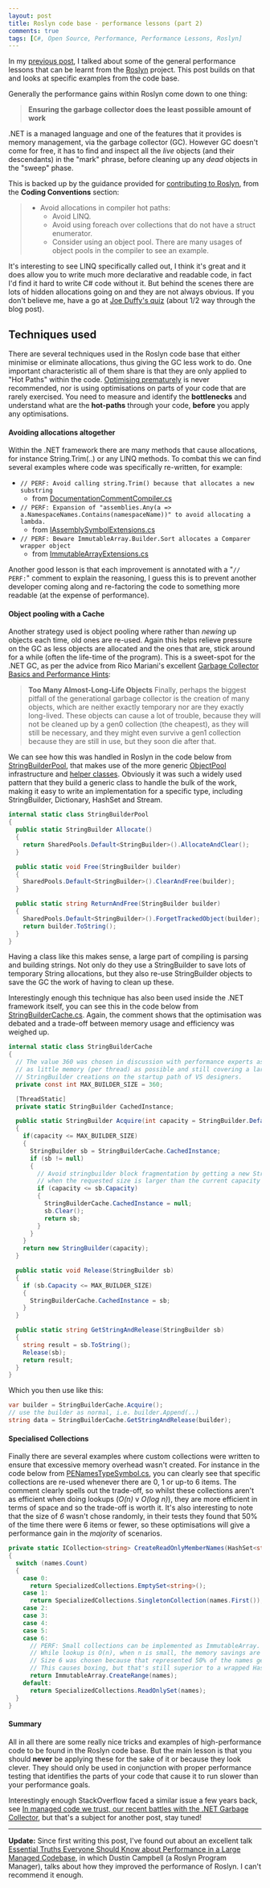 ```yaml
---
layout: post
title: Roslyn code base - performance lessons (part 2)
comments: true
tags: [C#, Open Source, Performance, Performance Lessons, Roslyn]
---
```

In my <a href="{{base}}/2014/06/05/roslyn-code-base-performance-lessons-part-1/" target="_blank">previous post</a>, I talked about some of the general performance lessons that can be learnt from the <a href="https://roslyn.codeplex.com/" target="_blank">Roslyn</a>&nbsp;project. This post builds on that and looks at specific examples from the code base.

Generally the performance gains within Roslyn come down to one thing:

<blockquote>
  <strong>Ensuring the garbage collector&nbsp;does the least possible amount of work</strong>
</blockquote>

.NET is a managed language and one of the features that it provides is memory management, via the garbage collector (GC). However GC doesn't come for free, it has to find and inspect all the <em>live</em> objects (and their descendants) in the "mark" phrase, before cleaning up any <em>dead</em> objects in the "sweep" phase.

This is backed up by the guidance provided for <a href="https://roslyn.codeplex.com/wikipage?title=How%20to%20Contribute&amp;referringTitle=Documentation" target="_blank">contributing to Roslyn</a>, from the <strong>Coding Conventions</strong> section:

<blockquote>
  <ul>
  <li>Avoid allocations in compiler hot paths:
  
  <ul>
  <li>Avoid LINQ.</li>
  <li>Avoid using foreach over collections that do not have a struct enumerator.</li>
  <li>Consider using an object pool. There are many usages of object pools in the compiler to see an example.</li>
  </ul></li>
  </ul>
</blockquote>

It's interesting to see LINQ specifically called out, I think it's great and it does allow you to write much more declarative and readable code, in fact I'd find it hard to write C# code without it. But behind the scenes there are lots of hidden allocations going on and they are not always obvious. If you don't believe me, have a go at <a href="http://joeduffyblog.com/2010/09/06/the-premature-optimization-is-evil-myth/" target="_blank">Joe Duffy's quiz</a> (about 1/2 way through the blog post).

<h2><strong>Techniques used</strong></h2>

There are several techniques used in the Roslyn code base that either minimise or eliminate allocations, thus giving the GC less work to do. One important characteristic all of them share is that they are only applied to "Hot Paths" within the code. <a href="http://c2.com/cgi/wiki?PrematureOptimization" target="_blank">Optimising prematurely</a> is never recommended, nor is using optimisations on parts of your code that are rarely exercised. You need to measure and identify the <strong>bottlenecks</strong> and understand what are the <strong>hot-paths</strong> through your code, <strong>before</strong> you apply any optimisations.

<h4><strong>Avoiding allocations altogether</strong></h4>

Within the .NET framework there are many methods that cause allocations, for instance String.Trim(..) or any LINQ methods. To combat this we can find several examples where code was specifically re-written, for example:

- ```// PERF: Avoid calling string.Trim() because that allocates a new substring```
  - from <a href="http://source.roslyn.codeplex.com/#Microsoft.CodeAnalysis.CSharp/Compiler/DocumentationCommentCompiler.cs#731" target="_blank">DocumentationCommentCompiler.cs</a>
- ```// PERF: Expansion of "assemblies.Any(a => a.NamespaceNames.Contains(namespaceName))" to avoid allocating a lambda.```
  - from <a href="http://source.roslyn.codeplex.com/#Microsoft.CodeAnalysis.Workspaces/Shared/Extensions/IAssemblySymbolExtensions.cs#17" target="_blank">IAssemblySymbolExtensions.cs</a>
- ```// PERF: Beware ImmutableArray.Builder.Sort allocates a Comparer wrapper object```
  - from <a href="http://source.roslyn.codeplex.com/#Microsoft.CodeAnalysis/Collections/ImmutableArrayExtensions.cs#439" target="_blank">ImmutableArrayExtensions.cs</a>

Another good lesson is that each improvement is annotated with a "<code>// PERF:</code>" comment to explain the reasoning, I guess this is to prevent another developer coming along and re-factoring the code to something more readable (at the expense of performance).

<h4><strong>Object pooling with a Cache</strong></h4>

Another strategy used is <a>object pooling</a> where rather than <em>newing</em> up objects each time, old ones are re-used. Again this helps relieve pressure on the GC as less objects are allocated and the ones that are, stick around for a while (often the life-time of the program). This is a sweet-spot for the .NET GC, as per the advice from Rico Mariani's excellent <a href="http://msdn.microsoft.com/en-us/library/ms973837.aspx#dotnetgcbasics_topic4" target="_blank">Garbage Collector Basics and Performance Hints</a>:

<blockquote>
  <strong>Too Many Almost-Long-Life Objects</strong>
  Finally, perhaps the biggest pitfall of the generational garbage collector is the creation of many objects, which are neither exactly temporary nor are they exactly long-lived. These objects can cause a lot of trouble, because they will not be cleaned up by a gen0 collection (the cheapest), as they will still be necessary, and they might even survive a gen1 collection because they are still in use, but they soon die after that.
</blockquote>

We can see how this was handled in Roslyn in the code below from <a href="http://source.roslyn.codeplex.com/#Microsoft.CodeAnalysis.Workspaces/Formatting/StringBuilderPool.cs" target="_blank">StringBuilderPool</a>, that makes use of the more generic <a href="http://source.roslyn.codeplex.com/#Microsoft.CodeAnalysis.Workspaces/Utilities/ObjectPools/PooledObject.cs#12" target="_blank">ObjectPool</a> infrastructure and <a href="http://source.roslyn.codeplex.com/#Microsoft.CodeAnalysis.Workspaces/Utilities/ObjectPools/SharedPools.cs#c5905bf81da0a7e8" target="_blank">helper classes</a>. Obviously it was such a widely used pattern that they build a generic class to handle the bulk of the work, making it easy to write an implementation for a specific type, including StringBuilder, Dictionary, HashSet and Stream.

``` csharp
internal static class StringBuilderPool
{
  public static StringBuilder Allocate()
  {
    return SharedPools.Default<StringBuilder>().AllocateAndClear();
  }

  public static void Free(StringBuilder builder)
  {
    SharedPools.Default<StringBuilder>().ClearAndFree(builder);
  }

  public static string ReturnAndFree(StringBuilder builder)
  {
    SharedPools.Default<StringBuilder>().ForgetTrackedObject(builder);
    return builder.ToString();
  }
}
```

Having a class like this makes sense, a large part of compiling is parsing and building strings. Not only do they use a StringBuilder to save lots of temporary String allocations, but they also re-use StringBuilder objects to save the GC the work of having to clean up these.

Interestingly enough this technique has also been used inside the .NET framework itself, you can see this in the code below from <a href="http://referencesource.microsoft.com/#mscorlib/system/text/stringbuildercache.cs#40" target="_blank">StringBuilderCache.cs</a>. Again, the comment shows that the optimisation was debated and a trade-off between memory usage and efficiency was weighed up.

``` csharp
internal static class StringBuilderCache
{
  // The value 360 was chosen in discussion with performance experts as a compromise between using
  // as little memory (per thread) as possible and still covering a large part of short-lived
  // StringBuilder creations on the startup path of VS designers.
  private const int MAX_BUILDER_SIZE = 360;

  [ThreadStatic]
  private static StringBuilder CachedInstance;

  public static StringBuilder Acquire(int capacity = StringBuilder.DefaultCapacity)
  {
    if(capacity <= MAX_BUILDER_SIZE)
    {
      StringBuilder sb = StringBuilderCache.CachedInstance;
      if (sb != null)
      {
        // Avoid stringbuilder block fragmentation by getting a new StringBuilder
        // when the requested size is larger than the current capacity
        if (capacity <= sb.Capacity)
        {
          StringBuilderCache.CachedInstance = null;
          sb.Clear();
          return sb;
        }
      }
    }
    return new StringBuilder(capacity);
  }

  public static void Release(StringBuilder sb)
  {
    if (sb.Capacity <= MAX_BUILDER_SIZE)
    {
      StringBuilderCache.CachedInstance = sb;
    }
  }

  public static string GetStringAndRelease(StringBuilder sb)
  {
    string result = sb.ToString();
    Release(sb);
    return result;
  }
}
```

Which you then use like this:

``` csharp
var builder = StringBuilderCache.Acquire();
// use the builder as normal, i.e. builder.Append(..)
string data = StringBuilderCache.GetStringAndRelease(builder);
```

<h4><strong>Specialised Collections</strong> <a name="SpecialisedCollections"></a></h4>

Finally there are several examples where custom collections were written to ensure that excessive memory overhead wasn't created. For instance in the code below from <a href="http://source.roslyn.codeplex.com/#Microsoft.CodeAnalysis.CSharp/Symbols/Metadata/PE/PENamedTypeSymbol.cs#673" target="_blank">PENamesTypeSymbol.cs</a>, you can clearly see that specific collections are re-used whenever there are 0, 1 or up-to 6 items. 
The comment clearly spells out the trade-off, so whilst these collections aren't as efficient when doing lookups (<em>O(n)</em> v <em>O(log n)</em>), they are more efficient in terms of space and so the trade-off is worth it. It's also interesting to note that the size of <em>6</em> wasn't chose randomly, in their tests they found that 50% of the time there were 6 items or fewer, so these optimisations will give a performance gain in the <em>majority</em> of scenarios.

``` csharp
private static ICollection<string> CreateReadOnlyMemberNames(HashSet<string> names)
{
  switch (names.Count)
  {
    case 0:
      return SpecializedCollections.EmptySet<string>();
    case 1:
      return SpecializedCollections.SingletonCollection(names.First());
    case 2:
    case 3:
    case 4:
    case 5:
    case 6:
      // PERF: Small collections can be implemented as ImmutableArray.
      // While lookup is O(n), when n is small, the memory savings are more valuable.
      // Size 6 was chosen because that represented 50% of the names generated in the Picasso end to end.
      // This causes boxing, but that's still superior to a wrapped HashSet
      return ImmutableArray.CreateRange(names);
    default:
      return SpecializedCollections.ReadOnlySet(names);
  }
}
```

<h4><strong>Summary</strong></h4>

All in all there are some really nice tricks and examples of high-performance code to be found in the Roslyn code base. But the main lesson is that you should <strong>never</strong> be applying these for the sake of it or because they look clever. They should only be used in conjunction with proper performance testing that identifies the parts of your code that cause it to run slower than your performance goals.

Interestingly enough StackOverflow faced a similar issue a few years back, see <a href="http://samsaffron.com/archive/2011/10/28/in-managed-code-we-trust-our-recent-battles-with-the-net-garbage-collector" target="_blank">In managed code we trust, our recent battles with the .NET Garbage Collector</a>, but that's a subject for another post, stay tuned!

<hr />

<strong>Update:</strong>&nbsp;Since first writing this post, I've found out about an excellent talk <a href="http://channel9.msdn.com/Events/TechEd/NorthAmerica/2013/DEV-B333" target="_blank">Essential Truths Everyone Should Know about Performance in a Large Managed Codebase</a>, in which Dustin Campbell (a Roslyn Program Manager), talks&nbsp;about how they improved the performance of Roslyn. I can't recommend it enough.
